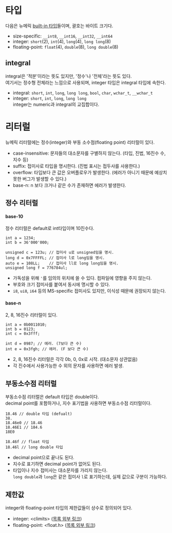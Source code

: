 # 타입
다음은 뉴메릭 [built-in 타입][1]들이며, 괄호는 바이트 크기다.
- size-specific: `__int8`, `__int16`, `__int32`, `__int64`
- integer: `short`(2), `int`(4), `long`(4), `long long`(8)
- floating-point: `float`(4), `double`(8), `long double`(8)
## integral
integral은 '적분'이라는 뜻도 있지만, '정수'나 '전체'라는 뜻도 있다.  
여기서는 정수형 전체라는 느낌으로 사용되며, integer 타입은 integral 타입에 속한다.
- integral: `short`, `int`, `long`, `long long`, `bool`, `char`, `wchar_t`, `__wchar_t`
- integer:  `short`, `int`, `long`, `long long`  
integer는 numeric과 integral의 교집합이다.

# 리터럴
뉴메릭 리터럴에는 정수(integer)와 부동 소수점(floating point) 리터럴이 있다.
- case-insensitive: 문자들의 대소문자를 구별하지 않는다. (타입, 진법, 16진수 수, 지수 등)
- suffix: 접미사로 타입을 명시한다. (진법 표시는 접두사를 사용한다.)
- overflow: 타입보다 큰 값은 오버플로우가 발생한다. (에러가 아니기 때문에 예상치 못한 버그가 발생할 수 있다.)
- base-n: n 보다 크거나 같은 수가 존재하면 에러가 발생한다.
## 정수 리터럴
#### base-10
정수 리터럴은 default로 int타입이며 10진수다.
```
int a = 1234;
int b = 36'000'000;

unsigned c = 123u; // 접미사 u로 unsigned임을 명시.
long d = 0x7FFFFL; // 접미사 l로 long임을 명시.
auto e = 108LL;    // 접미사 ll로 long long임을 명시.
unsigned long f = 776784ul;
```
- 가독성을 위해 `'`를 임의의 위치에 쓸 수 있다. 컴파일에 영향을 주지 않는다.
- 부호와 크기 접미사를 붙여서 동시에 명시할 수 있다.
- `i8`, `ui8`, `i64` 등의 MS-specific 접미사도 있지만, 이식성 때문에 권장되지 않는다.
#### base-n
2, 8, 16진수 리터럴이 있다.
```
int a = 0b0011010;
int b = 0123;
int c = 0x3fff;

int d = 0987; // 에러. (7보다 큰 수)
int e = 0x3fgh; // 에러. (F 보다 큰 수)
```
- 2, 8, 16진수 리터럴은 각각 0b, 0, 0x로 시작. (대소문자 상관없음)
- 각 진수에서 사용가능한 수 외의 문자를 사용하면 에러 발생.

## 부동소수점 리터럴
부동소수점 리터럴은 default 타입은 double이다.  
decimal point를 포함하거나, 지수 표기법을 사용하면 부동소수점 리터럴이다.
```
18.46 // double 타입 (defualt)
38.
18.46e0 // 18.46
18.46E1 // 184.6
18E0

18.46f // float 타입
18.46l // long double 타입
```
- decimal point으로 끝나도 된다.
- 지수로 표기하면 decimal point가 없어도 된다.
- 타입이나 지수 접미사는 대소문자를 가리지 않는다.  
`long double`과 `long`은 같은 접미사 `l`로 표기하는데, 실제 값으로 구분이 가능하다.

## 제한값
integer와 floating-point 타입의 제한값들이 상수로 정의되어 있다.
- integer: \<climits\> ([목록 외부 링크][2])
- floating-point: \<float.h\> ([목록 외부 링크][3])


[1]: https://github.com/ipari3/cpp/blob/main/theoretical/Built-in%20Types.md#built-in-%ED%83%80%EC%9E%85
[2]: https://docs.microsoft.com/en-us/cpp/cpp/integer-limits?view=msvc-170
[3]: https://docs.microsoft.com/en-us/cpp/cpp/floating-limits?view=msvc-170
